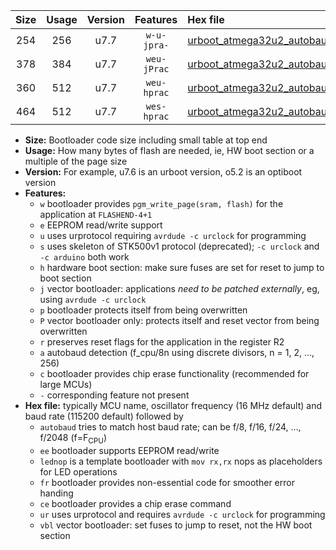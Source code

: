 |Size|Usage|Version|Features|Hex file|
|:-:|:-:|:-:|:-:|:--|
|254|256|u7.7|`w-u-jpra-`|[urboot_atmega32u2_autobaud_lednop_ur_vbl.hex](https://raw.githubusercontent.com/stefanrueger/urboot.hex/main/mcus/atmega32u2/autobaud/urboot_atmega32u2_autobaud_lednop_ur_vbl.hex)|
|378|384|u7.7|`weu-jPrac`|[urboot_atmega32u2_autobaud_ee_lednop_fr_ce_ur_vbl.hex](https://raw.githubusercontent.com/stefanrueger/urboot.hex/main/mcus/atmega32u2/autobaud/urboot_atmega32u2_autobaud_ee_lednop_fr_ce_ur_vbl.hex)|
|360|512|u7.7|`weu-hprac`|[urboot_atmega32u2_autobaud_ee_lednop_fr_ce_ur.hex](https://raw.githubusercontent.com/stefanrueger/urboot.hex/main/mcus/atmega32u2/autobaud/urboot_atmega32u2_autobaud_ee_lednop_fr_ce_ur.hex)|
|464|512|u7.7|`wes-hprac`|[urboot_atmega32u2_autobaud_ee_lednop_fr_ce.hex](https://raw.githubusercontent.com/stefanrueger/urboot.hex/main/mcus/atmega32u2/autobaud/urboot_atmega32u2_autobaud_ee_lednop_fr_ce.hex)|

- **Size:** Bootloader code size including small table at top end
- **Usage:** How many bytes of flash are needed, ie, HW boot section or a multiple of the page size
- **Version:** For example, u7.6 is an urboot version, o5.2 is an optiboot version
- **Features:**
  + `w` bootloader provides `pgm_write_page(sram, flash)` for the application at `FLASHEND-4+1`
  + `e` EEPROM read/write support
  + `u` uses urprotocol requiring `avrdude -c urclock` for programming
  + `s` uses skeleton of STK500v1 protocol (deprecated); `-c urclock` and `-c arduino` both work
  + `h` hardware boot section: make sure fuses are set for reset to jump to boot section
  + `j` vector bootloader: applications *need to be patched externally*, eg, using `avrdude -c urclock`
  + `p` bootloader protects itself from being overwritten
  + `P` vector bootloader only: protects itself and reset vector from being overwritten
  + `r` preserves reset flags for the application in the register R2
  + `a` autobaud detection (f_cpu/8n using discrete divisors, n = 1, 2, ..., 256)
  + `c` bootloader provides chip erase functionality (recommended for large MCUs)
  + `-` corresponding feature not present
- **Hex file:** typically MCU name, oscillator frequency (16 MHz default) and baud rate (115200 default) followed by
  + `autobaud` tries to match host baud rate; can be f/8, f/16, f/24, ..., f/2048 (f=F<sub>CPU</sub>)
  + `ee` bootloader supports EEPROM read/write
  + `lednop` is a template bootloader with `mov rx,rx` nops as placeholders for LED operations
  + `fr` bootloader provides non-essential code for smoother error handing
  + `ce` bootloader provides a chip erase command
  + `ur` uses urprotocol and requires `avrdude -c urclock` for programming
  + `vbl` vector bootloader: set fuses to jump to reset, not the HW boot section
